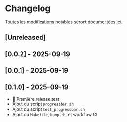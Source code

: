 # Changelog
Toutes les modifications notables seront documentées ici.

## [Unreleased]

## [0.0.2] - 2025-09-19

## [0.0.1] - 2025-09-19

## [0.1.0] - 2025-09-19
- 🚀 Première release test
- Ajout du script `progressbar.sh`
- Ajout du script `test_progressbar.sh`
- Ajout du `Makefile`, `bump.sh`, et workflow CI
